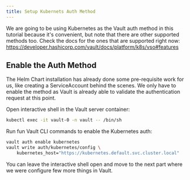 ```yaml
---
title: Setup Kubernets Auth Method
---
```


We are going to be using Kubernetes as the Vault auth method in this tutorial because it's convenient, but note that there are other supported methods too. Check the docs for the ones that are supported right now: <https://developer.hashicorp.com/vault/docs/platform/k8s/vso#features>

## Enable the Auth Method

The Helm Chart installation has already done some pre-requisite work for us, like creating a ServiceAccount behind the scenes. We only have to enable the method as Vault is already able to validate the authentication request at this point.

Open interactive shell in the Vault server container:

```bash
kubectl exec -it vault-0 -n vault -- /bin/sh
```

Run fun Vault CLI commands to enable the Kubernetes auth:

```bash
vault auth enable kubernetes
vault write auth/kubernetes/config \
	kubernetes_host="https://kubernetes.default.svc.cluster.local"
```

You can leave the interactive shell open and move to the next part where we were configure few more things in Vault.

